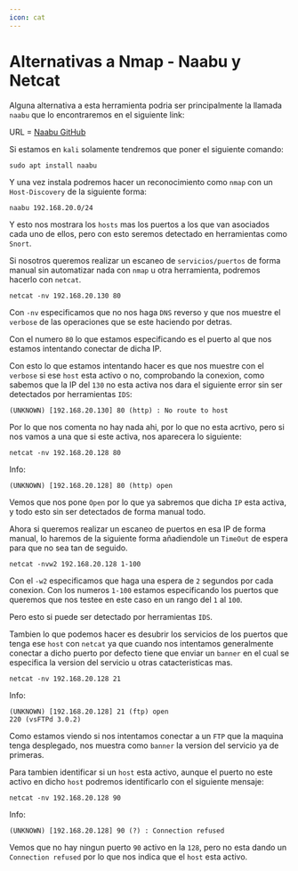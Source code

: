 ```yaml
---
icon: cat
---
```


# Alternativas a Nmap - Naabu y Netcat

Alguna alternativa a esta herramienta podria ser principalmente la llamada `naabu` que lo encontraremos en el siguiente link:

URL = [Naabu GitHub](https://github.com/projectdiscovery/naabu)

Si estamos en `kali` solamente tendremos que poner el siguiente comando:

```shell
sudo apt install naabu
```

Y una vez instala podremos hacer un reconocimiento como `nmap` con un `Host-Discovery` de la siguiente forma:

```shell
naabu 192.168.20.0/24
```

Y esto nos mostrara los `hosts` mas los puertos a los que van asociados cada uno de ellos, pero con esto seremos detectado en herramientas como `Snort`.

Si nosotros queremos realizar un escaneo de `servicios/puertos` de forma manual sin automatizar nada con `nmap` u otra herramienta, podremos hacerlo con `netcat`.

```shell
netcat -nv 192.168.20.130 80
```

Con `-nv` especificamos que no nos haga `DNS` reverso y que nos muestre el `verbose` de las operaciones que se este haciendo por detras.

Con el numero `80` lo que estamos especificando es el puerto al que nos estamos intentando conectar de dicha IP.

Con esto lo que estamos intentando hacer es que nos muestre con el `verbose` si ese `host` esta activo o no, comprobando la conexion, como sabemos que la IP del `130` no esta activa nos dara el siguiente error sin ser detectados por herramientas `IDS`:

```
(UNKNOWN) [192.168.20.130] 80 (http) : No route to host
```

Por lo que nos comenta no hay nada ahi, por lo que no esta acrtivo, pero si nos vamos a una que si este activa, nos aparecera lo siguiente:

```shell
netcat -nv 192.168.20.128 80
```

Info:

```
(UNKNOWN) [192.168.20.128] 80 (http) open
```

Vemos que nos pone `Open` por lo que ya sabremos que dicha `IP` esta activa, y todo esto sin ser detectados de forma manual todo.

Ahora si queremos realizar un escaneo de puertos en esa IP de forma manual, lo haremos de la siguiente forma añadiendole un `TimeOut` de espera para que no sea tan de seguido.

```shell
netcat -nvw2 192.168.20.128 1-100
```

Con el `-w2` especificamos que haga una espera de `2` segundos por cada conexion. Con los numeros `1-100` estamos especificando los puertos que queremos que nos testee en este caso en un rango del `1` al `100`.

Pero esto si puede ser detectado por herramientas `IDS`.

Tambien lo que podemos hacer es desubrir los servicios de los puertos que tenga ese `host` con `netcat` ya que cuando nos intentamos generalmente conectar a dicho puerto por defecto tiene que enviar un `banner` en el cual se especifica la version del servicio u otras catacteristicas mas.

```shell
netcat -nv 192.168.20.128 21
```

Info:

```
(UNKNOWN) [192.168.20.128] 21 (ftp) open
220 (vsFTPd 3.0.2)
```

Como estamos viendo si nos intentamos conectar a un `FTP` que la maquina tenga desplegado, nos muestra como `banner` la version del servicio ya de primeras.

Para tambien identificar si un `host` esta activo, aunque el puerto no este activo en dicho `host` podremos identificarlo con el siguiente mensaje:

```shell
netcat -nv 192.168.20.128 90
```

Info:

```
(UNKNOWN) [192.168.20.128] 90 (?) : Connection refused
```

Vemos que no hay ningun puerto `90` activo en la `128`, pero no esta dando un `Connection refused` por lo que nos indica que el `host` esta activo.
